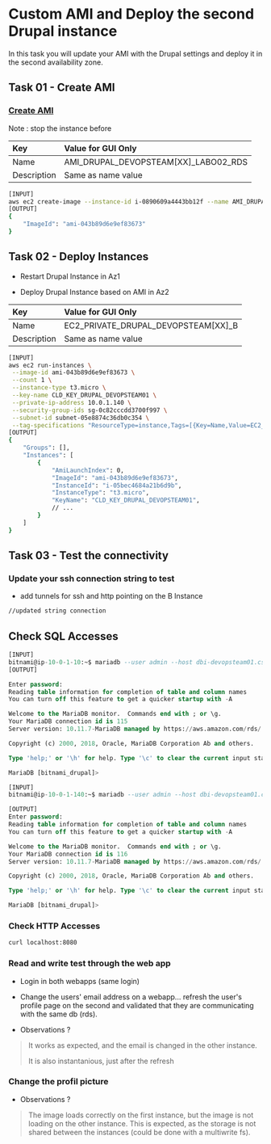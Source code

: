 # Custom AMI and Deploy the second Drupal instance

In this task you will update your AMI with the Drupal settings and deploy it in the second availability zone.

## Task 01 - Create AMI

### [Create AMI](https://awscli.amazonaws.com/v2/documentation/api/latest/reference/ec2/create-image.html)

Note : stop the instance before

|Key|Value for GUI Only|
|:--|:--|
|Name|AMI_DRUPAL_DEVOPSTEAM[XX]_LABO02_RDS|
|Description|Same as name value|

```bash
[INPUT]
aws ec2 create-image --instance-id i-0890609a4443bb12f --name AMI_DRUPAL_DEVOPSTEAM01_LABO02_RDS
[OUTPUT]
{
    "ImageId": "ami-043b89d6e9ef83673"
}
```

## Task 02 - Deploy Instances

* Restart Drupal Instance in Az1

* Deploy Drupal Instance based on AMI in Az2

|Key|Value for GUI Only|
|:--|:--|
|Name|EC2_PRIVATE_DRUPAL_DEVOPSTEAM[XX]_B|
|Description|Same as name value|

```bash
[INPUT]
aws ec2 run-instances \
 --image-id ami-043b89d6e9ef83673 \
 --count 1 \
 --instance-type t3.micro \
 --key-name CLD_KEY_DRUPAL_DEVOPSTEAM01 \
 --private-ip-address 10.0.1.140 \
 --security-group-ids sg-0c82cccdd3700f997 \
 --subnet-id subnet-05e8874c36db0c354 \
 --tag-specifications "ResourceType=instance,Tags=[{Key=Name,Value=EC2_PRIVATE_DRUPAL_DEVOPSTEAM01_B}]"
[OUTPUT]
{
    "Groups": [],
    "Instances": [
        {
            "AmiLaunchIndex": 0,
            "ImageId": "ami-043b89d6e9ef83673",
            "InstanceId": "i-05bec4684a21b6d9b",
            "InstanceType": "t3.micro",
            "KeyName": "CLD_KEY_DRUPAL_DEVOPSTEAM01",
            // ...
        }
    ]
}
```

## Task 03 - Test the connectivity

### Update your ssh connection string to test

* add tunnels for ssh and http pointing on the B Instance

```bash
//updated string connection
```

## Check SQL Accesses

```sql
[INPUT]
bitnami@ip-10-0-1-10:~$ mariadb --user admin --host dbi-devopsteam01.cshki92s4w5p.eu-west-3.rds.amazonaws.com --password bitnami_drupal
[OUTPUT]

Enter password:
Reading table information for completion of table and column names
You can turn off this feature to get a quicker startup with -A

Welcome to the MariaDB monitor.  Commands end with ; or \g.
Your MariaDB connection id is 115
Server version: 10.11.7-MariaDB managed by https://aws.amazon.com/rds/

Copyright (c) 2000, 2018, Oracle, MariaDB Corporation Ab and others.

Type 'help;' or '\h' for help. Type '\c' to clear the current input statement.

MariaDB [bitnami_drupal]>
```

```sql
[INPUT]
bitnami@ip-10-0-1-140:~$ mariadb --user admin --host dbi-devopsteam01.cshki92s4w5p.eu-west-3.rds.amazonaws.com --password bitnami_drupal

[OUTPUT]
Enter password:
Reading table information for completion of table and column names
You can turn off this feature to get a quicker startup with -A

Welcome to the MariaDB monitor.  Commands end with ; or \g.
Your MariaDB connection id is 116
Server version: 10.11.7-MariaDB managed by https://aws.amazon.com/rds/

Copyright (c) 2000, 2018, Oracle, MariaDB Corporation Ab and others.

Type 'help;' or '\h' for help. Type '\c' to clear the current input statement.

MariaDB [bitnami_drupal]>
```

### Check HTTP Accesses

```bash
curl localhost:8080
```

### Read and write test through the web app

* Login in both webapps (same login)

* Change the users' email address on a webapp... refresh the user's profile page on the second and validated that they are communicating with the same db (rds).

* Observations ?

> It works as expected, and the email is changed in the other instance.
> 
> It is also instantanious, just after the refresh

### Change the profil picture

* Observations ?

> The image loads correctly on the first instance, but the image is not loading on the other instance. This is expected, as the storage is not shared between the instances (could be done with a multiwrite fs).